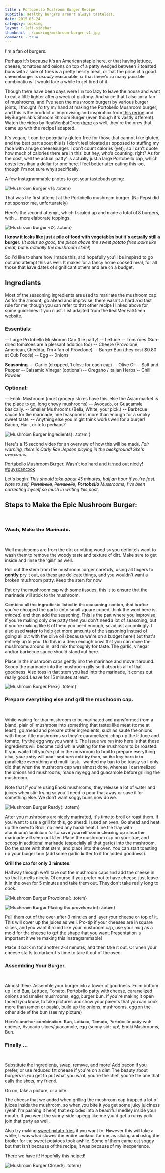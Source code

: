 ```yaml
---
title : Portobello Mushroom Burger Recipe
subtitle: Healthy burgers aren't always tasteless. 
date: 2015-05-24
category: cooking
layout : left-sidebar
thumbnail : /cooking/mushroom-burger-v1.jpg
comments : true
---
```


I'm a fan of burgers. 

Perhaps it's because it's an American staple here, or that having lettuce, cheese, tomatoes and onions on top of a patty wedged between 2 toasted buns with a side of fries is a pretty hearty meal, or that the price of a good cheeseburger is *usually* reasonable, or that there's so many possible combinations it would take a while to get tired of it. 

Though there have been days were I'm too lazy to leave the house and want to eat a little lighter after a week of gluttony. And since that I also am a fan of mushrooms, and I've seen the mushroom burgers by various burger joints, I thought I'd try my hand at making the Portobello Mushroom burger, and this is the product of improvising and inspiration from [this recipe](http://www.realmeneatgreen.com/million-dollar-portobello-mushroom-burger/) and MyBurgerLab's Shroom Shroom Burger (even though it's vastly different). Watch the video by RealMenEatGreen [here](https://www.youtube.com/watch?v=0RlzhTrg1d4) as well, they're the ones that came up with the recipe I adapted.


<!-- more -->

It's vegan, it can be potentially gluten-free for those that cannot take gluten, and the best part about this is I don't feel bloated as opposed to stuffing my face with a huge cheeseburger. I don't count calories (yet), so I can't quote how much of calories there are in this, but hey, who's counting, right? As for the cost, well the actual 'patty' is actually just a large Portobello cap, which costs less than a dollar for one here. I feel better after eating this too, though I'm not sure why specifically. 

A few Instagrammable photos to get your tastebuds going: 

![Mushroom Burger v1](/assets/images/posts/cooking/mushroom-burger-v1.jpg){: .totem}

That was the first attempt at the Portobello mushroom burger. (No Pepsi did not sponsor me, unfortunately)

Here's the second attempt, which I scaled up and made a total of 8 burgers, with ... more elaborate toppings.

![Mushroom Burger v2](/assets/images/posts/cooking/mushroom-burger-v2.jpg){: .totem}

**I know it looks like just a pile of food with vegetables but it's actually still a burger.** (*It looks so good, the piece above the sweet potato fries looks like meat, but is actually the mushroom stem!*)

So I'd like to share how I made this, and hopefully you'll be inspired to go out and attempt this as well. It makes for a fancy home cooked meal, for all those that have dates of significant others and are on a budget.
<br />

## Ingredients

Most of the seasoning ingredients are used to marinate the mushroom cap. As for the amount, go ahead and improvise, there wasn't a hard and fast rule for me, though you can refer to that other recipe I linked above for some guidelines if you must. List adapted from the RealMenEatGreen website.

### Essentials:

-- Large Portobello Mushroom Cap (the patty)
-- Lettuce 
-- Tomatoes (Sun-dried tomatoes are a pleasant addition too)
-- Cheese (Provolone, American, Cheddar, I'm a fan of Provolone)
-- Burger Bun (they cost $0.80 at Cub Foods)
-- Egg
-- Onions

**Seasoning:**
  -- Garlic (chopped, 1 clove for each cap)
  -- Olive Oil
  -- Salt and Pepper
  -- Balsamic Vinegar (optional)
  -- Oregano / Italian Herbs
  -- Chili Powder

### Optional:

-- Enoki Mushroom (most grocery stores have this, else the Asian market is the place to go, long chewy mushrooms)
-- Avocado, or Guacamole basically.
-- Smaller Mushrooms (Bella, White, your pick.)
-- Barbecue sauce for the marinade, one teaspoon is more than enough for a smoky sweet taste.
-- Anything else you might think works well for a burger! Bacon, Ham, or tofu perhaps?

![Mushroom Burger Ingredients](/assets/images/posts/cooking/mushroom-burger-ingredients.jpg){: .totem }

Here's a 15 second video for an overview of how this will be made. 
*Fair warning, there is Carly Rae Jepsen playing in the background! She's awesome.*

<a class="embedly-card" data-card-chrome="0" href="https://instagram.com/p/0RTp05g5VX">Portabello Mushroom Burger. Wasn't too hard and turned out nicely! #guyscancook</a>
<script async src="//cdn.embedly.com/widgets/platform.js" charset="UTF-8"></script>


Let's begin! *This should take about 45 minutes, half an hour if you're fast.*
*Note to self: <s>Portabella</s>, <s>Portabello</s>, **Portobello** Mushrooms, I've been correcting myself so much in writing this post.*

## Steps to Make the Epic Mushroom Burger:
<br />

### Wash, Make the Marinade.
<br /> 

Well mushrooms are from the dirt or rotting wood so you definitely want to wash them to remove the woody taste and texture of dirt. Make sure to get inside and rinse the 'gills' as well.

Pull out the stem from the mushroom burger carefully, using all fingers to **gently** pry it out, as these are delicate things, and you wouldn't want a broken mushroom patty. Keep the stem for now. 

Pat dry the mushroom cap with some tissues, this is to ensure that the marinade will stick to the mushroom. 

Combine all the ingredients listed in the seasoning section, that is after you've chopped the garlic (into small square cubed, think the word here is *minced*) and then add the seasoning. This is the part where you improvise, if you're making only one patty then you don't need a lot of seasoning, but if you're making like 6 of them you need enough, so adjust accordingly. I also used **water** to help get more amounts of the seasoning instead of going all out with the olive oil (because we're on a budget here!) but that's entirely up to you. 
Do this in a deep enough bowl that you can move the mushrooms around in, and mix thoroughly for taste. The garlic, vinegar and/or barbecue sauce should stand out here. 

Place in the mushroom caps gently into the marinade and move it around. Scoop the marinade into the mushroom gills so it absorbs all of that goodness. Also toss in that stem you had into the marinade, it comes out really good. Leave for 15 minutes at least. 

![Mushroom Burger Prep](/assets/images/posts/cooking/mushroom-burger-prep.jpg){: .totem}

### Prepare everything else and grill the mushroom cap.
<br />

While waiting for that mushroom to be marinated and transformed from a bland, plain ol' mushroom into something that tastes like meat (to me at least), go ahead and prepare other ingredients, such as sauté the onions with those little mushrooms so they're caramelized, chop up the lettuce and tomato, fry the egg way you want it. The issue we run into here is that these ingredients will become cold while waiting for the mushroom to be roasted. If you waited till you've put in the mushroom to broil to prepare everything else, your patty will cook and turn cold by then, so the key here is to parallelize everything and multi-task. I wanted my bun to be toasty so I only did that when the mushroom cap was almost done, whereas I caramelized the onions and mushrooms, made my egg and guacamole before grilling the mushroom.

Note that if you're using Enoki mushrooms, they release a lot of water and juices when stir-frying so you'll need to pour that away or save it for something else. We don't want soggy buns now do we.

![Mushroom Burger Ready](/assets/images/posts/cooking/mushroom-burger-ready.jpg){: .totem}

After you mushrooms are nicely marinated, it's time to broil or roast them. If you want to use a grill for this, go ahead! I used an oven. Go ahead and heat up the oven to Broil, no need any harsh heat. Line the tray with aluminum/aluminium foil to save yourself some cleaning up since the marinade will seep out later. Place the mushroom cap on your tray, and scoop in additional marinade (especially all that garlic) into the mushroom. Do the same with that stem, and place into the oven. You can start toasting up your burger bun (add some garlic butter to it for added goodness).

**Grill the cap for only 3 minutes.**

Halfway through we'll take out the mushroom caps and add the cheese in so that it melts nicely. Of course if you prefer not to have cheese, just leave it in the oven for 5 minutes and take them out. They don't take really long to cook. 

![Mushroom Burger Provolone](/assets/images/posts/cooking/mushroom-burger-cheese-1.jpg){: .totem}

![Mushroom Burger Placing the provolone in](/assets/images/posts/cooking/mushroom-burger-cheese-2.jpg){: .totem}

Pull them out of the oven after 3 minutes and layer your cheese on top of it. This will cover up the juices as well. Pro-tip if your cheeses are in square slices, and you want it round like your mushroom cap, use your mug as a mold for the cheese to get the shape that you want. Presentation is important if we're making this Instragrammable! 

Place it back in for another 2-3 minutes, and then take it out. Or when your cheese starts to darken it's time to take it out of the oven. 

### Assembling Your Burger.
<br />

Almost there. Assemble your burger into a tower of goodness. From bottom up I did Bun, Lettuce, Tomato, Portobello patty with cheese, caramelized onions and smaller mushrooms, egg, burger bun. If you're making it open faced (you know, to take pictures and show your parents that you can cook more than ramen or pasta), build up the onions, mushrooms, egg on the other side of the bun (see my picture).  

Here's another combination: Bun, Lettuce, Tomato, Portobello patty with cheese, Avocado slices/guacamole, egg (sunny side up!, Enoki Mushrooms, Bun.


### Finally ...
<br />

Substitute the ingredients, swap, remove, add more! Add bacon if you prefer, or use reduced fat cheese if you're on a diet. The beauty about burgers is you get to put what you want, you're the chef, you're the one that calls the shots, my friend.

Go on, take a picture, or a bite. 

The cheese that we added when grilling the mushroom cap trapped a lot of juices inside the mushroom, so when you bite it you get some juicy juiciness (yeah I'm pushing it here) that explodes into a beautiful medley inside your mouth. If you went the sunny-side-up egg like me you'd get a runny yolk join that party as well.

Also try making [sweet potato fries](http://www.foodnetwork.com/recipes/paula-deen/baked-sweet-potato-fries-recipe.html) if you want to. However this will take a while, it was what slowed the entire cookout for me, as slicing and using the broiler for the sweet potatoes took awhile. Some of them came out soggy but that isn't because of the recipe, it was because of my inexperience. 

There we have it! Hopefully this helped!

![Mushroom Burger Closed](/assets/images/posts/cooking/mushroom-burger-closed.jpg){: .totem}